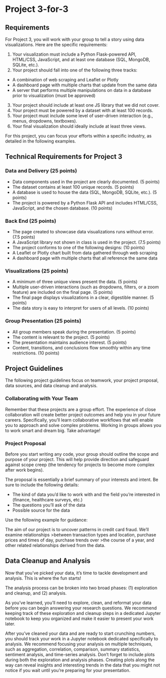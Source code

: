 # Project 3-for-3

## Requirements

For Project 3, you will work with your group to tell a story using data visualizations. Here are the specific requirements:

1. Your visualization must include a Python Flask-powered API, HTML/CSS, JavaScript, and at least one database (SQL, MongoDB, SQLite, etc.).
2. Your project should fall into one of the following three tracks:
  - A combination of web scraping and Leaflet or Plotly
  - A dashboard page with multiple charts that update from the same data
  - A server that performs multiple manipulations on data in a database prior to visualization (must be approved)
3. Your project should include at least one JS library that we did not cover.
4. Your project must be powered by a dataset with at least 100 records.
5. Your project must include some level of user-driven interaction (e.g., menus, dropdowns, textboxes).
6. Your final visualization should ideally include at least three views.

For this project, you can focus your efforts within a specific industry, as detailed in the following examples.

## Technical Requirements for Project 3

### Data and Delivery (25 points)
- Data components used in the project are clearly documented. (5 points)
- The dataset contains at least 100 unique records. (5 points)
- A database is used to house the data (SQL, MongoDB, SQLite, etc.). (5 points)
- The project is powered by a Python Flask API and includes HTML/CSS, JavaScript, and the chosen database. (10 points)

### Back End (25 points)
- The page created to showcase data visualizations runs without error. (7.5 points)
- A JavaScript library not shown in class is used in the project. (7.5 points)
- The project conforms to one of the following designs: (10 points)
- A Leaflet or Plotly chart built from data gathered through web scraping
- A dashboard page with multiple charts that all reference the same data

### Visualizations (25 points)
- A minimum of three unique views present the data. (5 points)
- Multiple user-driven interactions (such as dropdowns, filters, or a zoom feature) are included on the final page. (5 points)
- The final page displays visualizations in a clear, digestible manner. (5 points)
- The data story is easy to interpret for users of all levels. (10 points)

### Group Presentation (25 points)
- All group members speak during the presentation. (5 points)
- The content is relevant to the project. (5 points)
- The presentation maintains audience interest. (5 points)
- Content, transitions, and conclusions flow smoothly within any time restrictions. (10 points)

## Project Guidelines
The following project guidelines focus on teamwork, your project proposal, data sources, and data cleanup and analysis.

### Collaborating with Your Team
Remember that these projects are a group effort. The experience of close collaboration will create better project outcomes and help you in your future careers. Specifically, you’ll learn collaborative workflows that will enable you to approach and solve complex problems. Working in groups allows you to work smart and dream big. Take advantage!

### Project Proposal
Before you start writing any code, your group should outline the scope and purpose of your project. This will help provide direction and safeguard against scope creep (the tendency for projects to become more complex after work begins).

The proposal is essentially a brief summary of your interests and intent. Be sure to include the following details:
- The kind of data you’d like to work with and the field you’re interested in (finance, healthcare surveys, etc.)
- The questions you’ll ask of the data
- Possible source for the data

Use the following example for guidance:

The aim of our project is to uncover patterns in credit card fraud. We’ll examine relationships >between transaction types and location, purchase prices and times of day, purchase trends over >the course of a year, and other related relationships derived from the data.

## Data Cleanup and Analysis
Now that you’ve picked your data, it’s time to tackle development and analysis. This is where the fun starts!

The analysis process can be broken into two broad phases: (1) exploration and cleanup, and (2) analysis.

As you’ve learned, you’ll need to explore, clean, and reformat your data before you can begin answering your research questions. We recommend keeping track of these exploration and cleanup steps in a dedicated Jupyter notebook to keep you organized and make it easier to present your work later.

After you’ve cleaned your data and are ready to start crunching numbers, you should track your work in a Jupyter notebook dedicated specifically to analysis. We recommend focusing your analysis on multiple techniques, such as aggregation, correlation, comparison, summary statistics, sentiment analysis, and time-series analysis. Don’t forget to include plots during both the exploration and analysis phases. Creating plots along the way can reveal insights and interesting trends in the data that you might not notice if you wait until you’re preparing for your presentation. 
